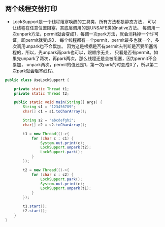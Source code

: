 ## 两个线程交替打印

* LockSupport是一个线程阻塞唤醒的工具类，所有方法都是静态方法，
可以让线程在任意位置阻塞，其底层调用的是UNSAFE类的native方法。
每调用一次unpark方法，permit就会变成1，每调一次park方法，就会消耗掉一个许可证，即permit就变成0，
每个线程都有一个permit，permit最多也就一个，多次调用unpark也不会累加。
因为这是根据是否有permit去判断是否要阻塞线程的，所以，先unpark再park也可以，跟顺序无关，
只看是否有permit。如果先unpark了两次，再park两次，那么线程还是会被阻塞，因为permit不会累加，
unpark两次，permit的值还是1，第一次park的时变成0了，所以第二次park就会阻塞线程。

```java
public class UseLockSupport {

    private static Thread t1;
    private static Thread t2;

    public static void main(String[] args) {
        String s1 = "123456789";
        char[] c1 = s1.toCharArray();

        String s2 = "abcdefghi";
        char[] c2 = s2.toCharArray();

        t1 = new Thread(()->{
            for (char c : c1) {
                System.out.print(c);
                LockSupport.unpark(t2);
                LockSupport.park();
            }
        });

        t2 = new Thread(()->{
            for (char c : c2) {
                LockSupport.park();
                System.out.print(c);
                LockSupport.unpark(t1);
            }
        });

        t1.start();
        t2.start();
    }
}
```
